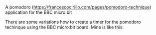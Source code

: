 A pomodoro (https://francescocirillo.com/pages/pomodoro-technique)
application for the BBC micro:bit

There are some variations how to create a timer for the pomodoro techinque
using the BBC micro:bit board. Mine is like this:

